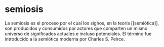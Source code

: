 # semiosis
La semiosis es el proceso por el cual los signos, en la teoría [[semiótica]], son producidos y consumidos por actores que comparten un mismo universo de significados actuales e incluso potenciales. El término fue introducido a la semiótica moderna por Charles S. Peirce.

